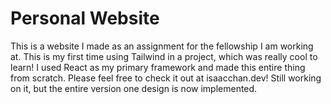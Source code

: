 # Personal Website

This is a website I made as an assignment for the fellowship I am working at. This is my first time using Tailwind in a project, which was really cool to learn! I used React as my primary framework and made this entire thing from scratch. Please feel free to check it out at isaacchan.dev! Still working on it, but the entire version one design is now implemented.
